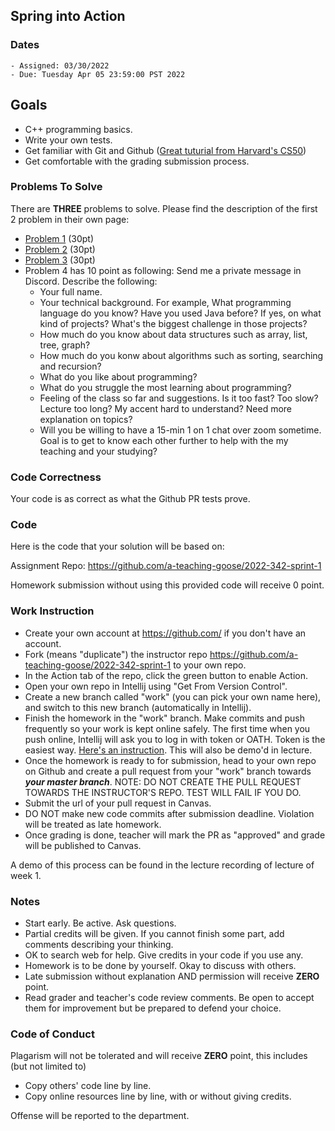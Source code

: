 ## Spring into Action

### Dates

    - Assigned: 03/30/2022
    - Due: Tuesday Apr 05 23:59:00 PST 2022

## Goals ##

- C++ programming basics.
- Write your own tests.
- Get familiar with Git and Github ([Great tuturial from Harvard's CS50](https://youtu.be/MJUJ4wbFm_A))
- Get comfortable with the grading submission process.

### Problems To Solve

There are **THREE** problems to solve. Please find the description of the first 2 problem in their own page:

- [Problem 1](problem_1.md) (30pt)
- [Problem 2](problem_2.md) (30pt)
- [Problem 3](problem_3.md) (30pt)
- Problem 4 has 10 point as following: Send me a private message in Discord. Describe the following:
  - Your full name.
  - Your technical background. For example, What programming language do you know? Have you used Java before? If yes, on what kind of projects? What's the biggest challenge in those projects?
  - How much do you know about data structures such as array, list, tree, graph?
  - How much do you konw about algorithms such as sorting, searching and recursion?
  - What do you like about programming?
  - What do you struggle the most learning about programming?
  - Feeling of the class so far and suggestions. Is it too fast? Too slow? Lecture too long? My accent hard to understand? Need more explanation on topics? 
  - Will you be willing to have a 15-min 1 on 1 chat over zoom sometime. Goal is to get to know each other further to help with the my teaching and your studying?

### Code Correctness ###

Your code is as correct as what the Github PR tests prove.

### Code ###

Here is the code that your solution will be based on: 

Assignment Repo: https://github.com/a-teaching-goose/2022-342-sprint-1 

Homework submission without using this provided code will receive 0 point.

### Work Instruction
- Create your own account at https://github.com/ if you don't have an account.
- Fork (means "duplicate") the instructor repo https://github.com/a-teaching-goose/2022-342-sprint-1 to your own repo.
- In the Action tab of the repo, click the green button to enable Action.
- Open your own repo in Intellij using "Get From Version Control".
- Create a new branch called "work" (you can pick your own name here), and switch to this new branch (automatically in Intellij).
- Finish the homework in the "work" branch. Make commits and push frequently so your work is kept online safely. The first time when you push online, Intellij will ask you to log in with token or OATH. Token is the easiest way. [Here's an instruction](https://docs.github.com/en/free-pro-team@latest/github/authenticating-to-github/creating-a-personal-access-token). This will also be demo'd in lecture.
- Once the homework is ready to for submission, head to your own repo on Github and create a pull request from your "work" branch towards ***your master branch***. NOTE: DO NOT CREATE THE PULL REQUEST TOWARDS THE INSTRUCTOR'S REPO. TEST WILL FAIL IF YOU DO.
- Submit the url of your pull request in Canvas.
- DO NOT make new code commits after submission deadline. Violation will be treated as late homework.
- Once grading is done, teacher will mark the PR as "approved" and grade will be published to Canvas.

A demo of this process can be found in the lecture recording of lecture of week 1.

### Notes ###

- Start early. Be active. Ask questions.
- Partial credits will be given. If you cannot finish some part, add comments describing your thinking.
- OK to search web for help. Give credits in your code if you use any. 
- Homework is to be done by yourself. Okay to discuss with others. 
- Late submission without explanation AND permission will receive **ZERO** point.  
- Read grader and teacher's code review comments. Be open to accept them for improvement but be prepared to defend your choice. 

### Code of Conduct

Plagarism will not be tolerated and will receive **ZERO** point, this includes (but not limited to)

- Copy others' code line by line.
- Copy online resources line by line, with or without giving credits.

Offense will be reported to the department.

